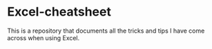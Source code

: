 # Excel-cheatsheet
This is a repository that documents all the tricks and tips I have come across when using Excel.
